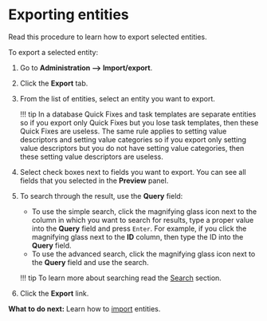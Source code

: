 # Exporting entities

Read this procedure to learn how to export selected entities.

To export a selected entity:

1. Go to **Administration --> Import/export**.
2. Click the **Export** tab.
3. From the list of entities, select an entity you want to export.

    !!! tip
        In a database Quick Fixes and task templates are separate entities so if you export only Quick Fixes but you lose task templates, then these Quick Fixes are useless. The same rule applies to setting value descriptors and setting value categories so if you export only setting value descriptors but you do not have setting value categories, then these setting value descriptors are useless.

4. Select check boxes next to fields you want to export. You can see all fields that you selected in the **Preview** panel.
5. To search through the result, use the **Query** field:

    * To use the simple search, click the magnifying glass icon next to the column in which you want to search for results, type a proper value into the **Query** field and press `Enter`. For example, if you click the magnifying glass next to the **ID** column, then type the ID into the **Query** field.
    * To use the advanced search, click the magnifying glass icon next to the **Query** field and use the search.

    !!! tip
        To learn more about searching read the [Search](../../Search.html) section.

6. Click the **Export** link.

**What to do next:** Learn how to [import](Importing_entities.html) entities.
